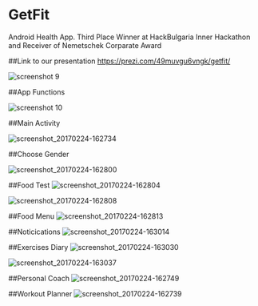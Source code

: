 # GetFit
Android Health App. Third Place Winner at HackBulgaria Inner Hackathon and Receiver of Nemetschek Corparate Award

##Link to our presentation
https://prezi.com/49muvgu6vngk/getfit/

![screenshot 9](https://cloud.githubusercontent.com/assets/22593566/23329243/8a3f07b8-fb3d-11e6-99ec-3c307822848d.png)

##App Functions

![screenshot 10](https://cloud.githubusercontent.com/assets/22593566/23329251/b0f54fc0-fb3d-11e6-9217-3e90158a653b.png)

##Main Activity

![screenshot_20170224-162734](https://cloud.githubusercontent.com/assets/22593566/23329285/2c18f576-fb3e-11e6-9fc9-b6b317ae385c.png)

##Choose Gender

![screenshot_20170224-162800](https://cloud.githubusercontent.com/assets/22593566/23329309/c491ea24-fb3e-11e6-80a3-aa8528d004c5.png)

##Food Test
![screenshot_20170224-162804](https://cloud.githubusercontent.com/assets/22593566/23329339/1bf2a042-fb3f-11e6-9dd5-b1570ffb5515.png)

![screenshot_20170224-162808](https://cloud.githubusercontent.com/assets/22593566/23329342/234cc908-fb3f-11e6-9346-2a51adfea66a.png)

##Food Menu
![screenshot_20170224-162813](https://cloud.githubusercontent.com/assets/22593566/23329358/6753291c-fb3f-11e6-8c14-0cc22594652e.png)

##Noticications
![screenshot_20170224-163014](https://cloud.githubusercontent.com/assets/22593566/23329367/9eee7610-fb3f-11e6-893b-1232f095b1ce.png)

##Exercises Diary
![screenshot_20170224-163030](https://cloud.githubusercontent.com/assets/22593566/23329392/0e18dcc4-fb40-11e6-8252-d83584c53bc0.png)

![screenshot_20170224-163037](https://cloud.githubusercontent.com/assets/22593566/23329394/195774c4-fb40-11e6-929c-1a1007fa007a.png)

##Personal Coach
![screenshot_20170224-162749](https://cloud.githubusercontent.com/assets/22593566/23329412/77fa4c5e-fb40-11e6-9ecc-3269c34326f8.png)

##Workout Planner
![screenshot_20170224-162739](https://cloud.githubusercontent.com/assets/22593566/23329437/edef739e-fb40-11e6-8b8f-38cbb514566d.png)
